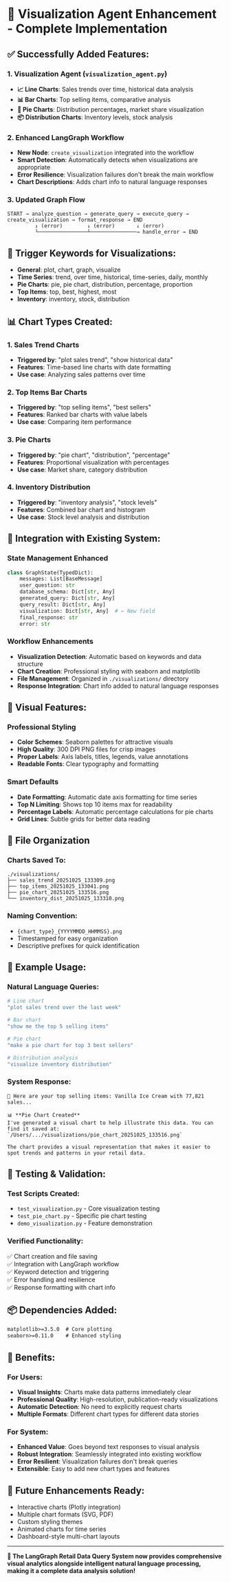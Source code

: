 # 🎨 Visualization Agent Enhancement - Complete Implementation

## ✅ **Successfully Added Features:**

### **1. Visualization Agent (`visualization_agent.py`)**
- **📈 Line Charts**: Sales trends over time, historical data analysis
- **📊 Bar Charts**: Top selling items, comparative analysis  
- **🥧 Pie Charts**: Distribution percentages, market share visualization
- **📦 Distribution Charts**: Inventory levels, stock analysis

### **2. Enhanced LangGraph Workflow**
- **New Node**: `create_visualization` integrated into the workflow
- **Smart Detection**: Automatically detects when visualizations are appropriate
- **Error Resilience**: Visualization failures don't break the main workflow
- **Chart Descriptions**: Adds chart info to natural language responses

### **3. Updated Graph Flow**
```
START → analyze_question → generate_query → execute_query → create_visualization → format_response → END
         ↓ (error)        ↓ (error)       ↓ (error)
         └────────────────┴───────────────→ handle_error → END
```

## 🎯 **Trigger Keywords for Visualizations:**

- **General**: plot, chart, graph, visualize
- **Time Series**: trend, over time, historical, time-series, daily, monthly
- **Pie Charts**: pie, pie chart, distribution, percentage, proportion
- **Top Items**: top, best, highest, most
- **Inventory**: inventory, stock, distribution

## 📊 **Chart Types Created:**

### **1. Sales Trend Charts**
- **Triggered by**: "plot sales trend", "show historical data"
- **Features**: Time-based line charts with date formatting
- **Use case**: Analyzing sales patterns over time

### **2. Top Items Bar Charts** 
- **Triggered by**: "top selling items", "best sellers"
- **Features**: Ranked bar charts with value labels
- **Use case**: Comparing item performance

### **3. Pie Charts**
- **Triggered by**: "pie chart", "distribution", "percentage"
- **Features**: Proportional visualization with percentages
- **Use case**: Market share, category distribution

### **4. Inventory Distribution**
- **Triggered by**: "inventory analysis", "stock levels"  
- **Features**: Combined bar chart and histogram
- **Use case**: Stock level analysis and distribution

## 🔄 **Integration with Existing System:**

### **State Management Enhanced**
```python
class GraphState(TypedDict):
    messages: List[BaseMessage]
    user_question: str
    database_schema: Dict[str, Any]
    generated_query: Dict[str, Any]
    query_result: Dict[str, Any]
    visualization: Dict[str, Any]  # ← New field
    final_response: str
    error: str
```

### **Workflow Enhancements**
- **Visualization Detection**: Automatic based on keywords and data structure
- **Chart Creation**: Professional styling with seaborn and matplotlib
- **File Management**: Organized in `./visualizations/` directory
- **Response Integration**: Chart info added to natural language responses

## 🎨 **Visual Features:**

### **Professional Styling**
- **Color Schemes**: Seaborn palettes for attractive visuals
- **High Quality**: 300 DPI PNG files for crisp images
- **Proper Labels**: Axis labels, titles, legends, value annotations
- **Readable Fonts**: Clear typography and formatting

### **Smart Defaults**
- **Date Formatting**: Automatic date axis formatting for time series
- **Top N Limiting**: Shows top 10 items max for readability
- **Percentage Labels**: Automatic percentage calculations for pie charts
- **Grid Lines**: Subtle grids for better data reading

## 📁 **File Organization**

### **Charts Saved To:**
```
./visualizations/
├── sales_trend_20251025_133309.png
├── top_items_20251025_133041.png  
├── pie_chart_20251025_133516.png
└── inventory_dist_20251025_133310.png
```

### **Naming Convention:**
- `{chart_type}_{YYYYMMDD_HHMMSS}.png`
- Timestamped for easy organization
- Descriptive prefixes for quick identification

## 🚀 **Example Usage:**

### **Natural Language Queries:**
```bash
# Line chart
"plot sales trend over the last week"

# Bar chart  
"show me the top 5 selling items"

# Pie chart
"make a pie chart for top 3 best sellers"

# Distribution analysis
"visualize inventory distribution"
```

### **System Response:**
```
🤖 Here are your top selling items: Vanilla Ice Cream with 77,821 sales...

📊 **Pie Chart Created**
I've generated a visual chart to help illustrate this data. You can find it saved at:
`/Users/.../visualizations/pie_chart_20251025_133516.png`

The chart provides a visual representation that makes it easier to spot trends and patterns in your retail data.
```

## 🧪 **Testing & Validation:**

### **Test Scripts Created:**
- `test_visualization.py` - Core visualization testing
- `test_pie_chart.py` - Specific pie chart testing  
- `demo_visualization.py` - Feature demonstration

### **Verified Functionality:**
✅ Chart creation and file saving  
✅ Integration with LangGraph workflow  
✅ Keyword detection and triggering  
✅ Error handling and resilience  
✅ Response formatting with chart info  

## 📦 **Dependencies Added:**
```txt
matplotlib>=3.5.0  # Core plotting
seaborn>=0.11.0    # Enhanced styling
```

## 🎯 **Benefits:**

### **For Users:**
- **Visual Insights**: Charts make data patterns immediately clear
- **Professional Quality**: High-resolution, publication-ready visualizations  
- **Automatic Detection**: No need to explicitly request charts
- **Multiple Formats**: Different chart types for different data stories

### **For System:**
- **Enhanced Value**: Goes beyond text responses to visual analysis
- **Robust Integration**: Seamlessly integrated into existing workflow
- **Error Resilient**: Visualization failures don't break queries
- **Extensible**: Easy to add new chart types and features

## 🔮 **Future Enhancements Ready:**
- Interactive charts (Plotly integration)
- Multiple chart formats (SVG, PDF)
- Custom styling themes
- Animated charts for time series
- Dashboard-style multi-chart layouts

---

**🎉 The LangGraph Retail Data Query System now provides comprehensive visual analytics alongside intelligent natural language processing, making it a complete data analysis solution!**